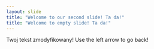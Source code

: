 ```yaml
---
layout: slide
title: "Welcome to our second slide! Ta da!"
title: "Welcome to empty slide! Ta da!"
---
```

Twoj tekst zmodyfikowany!
Use the left arrow to go back!